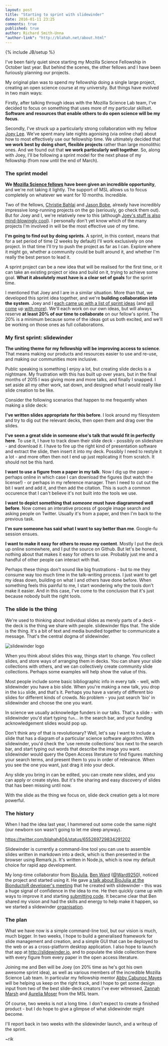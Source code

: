 ```yaml
---
layout: post
title: "Starting to sprint with slidewinder"
date: 2016-01-11 23:25
comments: true
published: true
author: Richard Smith-Unna
"author-link": "http://blahah.net/about.html"
---
```


{% include JB/setup %}

I've been fairly quiet since starting my Mozilla Science Fellowship in October last year. But behind the scenes, the other fellows and I have been furiously planning our projects.

My original plan was to spend my fellowship doing a single large project, creating an open science course at my university. But things have evolved in two main ways:

Firstly, after talking through ideas with the Mozilla Science Lab team, I've decided to focus on something that uses more of my particular skillset. **Software and resources that enable others to do open science will be my focus**.

Secondly, I've struck up a particularly strong collaboration with my fellow [Joey Lee](http://jk-lee.com/). We've spent many late nights agonising (via online chat) about how to most effectively use our fellowship time. We ultimately decided that **we work best by doing short, flexible projects** rather than large monolithic ones. And we found out that **we work particularly well together**. So, along with Joey, I'll be following a sprint model for the next phase of my fellowship (from now until the end of March).

<!-- more -->

### The sprint model

**We [Mozilla Science fellows](https://www.mozillascience.org/fellows) have been given an incredible opportunity**, and we're not taking it lightly. The support of MSL allows us to focus completely on whatever we want for 10 months. Incredible.

Two of the fellows, [Christie Bahlai](https://practicaldatamanagement.wordpress.com/) and [Jason Bobe](http://www.jasonbobe.net/projects.html), already have incredibly impressive long-running projects on the go (seriously, go check them out). But for Joey and I, we're relatively new to this (although [Joey's stuff is also mind-blowingly cool](http://jk-lee.com/projects/)). I personally don't yet know which of the many projects I'm involved in will be the most effective use of my time.

**I'm going to find out by doing sprints**. A sprint, in this context, means that for a set period of time (2 weeks by default) I'll work exclusively on one project. In that time I'll try to push the project as far as I can. Explore where it might go, whether a community could be built around it, and whether I'm really the best person to lead it.

A sprint project can be a new idea that will be realised for the first time, or it can take an existing project or idea and build on it, trying to achieve some goal. **What it absolutely must have is a clear set of goals** for the sprint time.

I mentioned that Joey and I are in a similar situation. More than that, we developed this sprint idea together, and we're **building collaboration into the system**. Joey and I [each came up with a list of sprint ideas](https://github.com/mozillascience/fellows-class-2015/blob/master/fellowship_sprints.md) (and [will come](https://github.com/Blahah/mozilla_science_fellowship/labels/micro-sprint) up [with more](https://github.com/joeyklee/mozilla_science_fellowship/issues)). We'll each work on our own ideas, but will always reserve **at least 20% of our time to collaborate** on our fellow's sprint. The 20% is a minimum because some of the ideas got us both excited, and we'll be working on those ones as full collaborations.

### My first sprint: slidewinder

**The uniting theme for my fellowship will be improving access to science**. That means making our products and resources easier to use and re-use, and making our communities more inclusive.

Public speaking is something I enjoy a lot, but creating slide decks is a nightmare. My frustration with this has built up over years, but in the final months of 2015 I was giving more and more talks, and finally I snapped. I set aside all my other work, sat down, and designed what I would really like slide creation to be like.

Consider the following scenarios that happen to me frequently when making a slide deck:

**I've written slides appropriate for this before**. I look around my filesystem and try to dig out the relevant decks, then open them and drag over the slides.

**I've seen a great slide in someone else's talk that would fit in perfectly here**. To use it, I have to track down their slide deck - possibly on slideshare - and download it. I have to fire up the right kind of presentation software and extract the slide, then insert it into my deck. Possibly I need to restyle it a lot - and more often then not I end up just replicating it from scratch. It should not be this hard.

**I want to use a figure from a paper in my talk**. Now I dig up the paper - perhaps online in which case I can download the figures (but watch the license!) - or perhaps in my reference manager. Then I need to cut out the bit I want and add it, and then add the citation. This is such a common occurence that I can't believe it's not built into the tools we use.

**I want to depict something that _someone_ must have diagrammed well before**. Now comes an interative process of google image search and asking people on Twitter. Usually it's from a paper, and then I'm back to the previous task.

**I'm sure someone has said what I want to say better than me**. Google-fu session ensues.

**I want to make it easy for others to reuse my content**. Mostly I put the deck up online somewhere, and I put the source on Github. But let's be honest, nothing about that makes it easy for others to use. Probably just me and a handful of other people can interact with that.

Perhaps these things don't sound like big frustrations - but to me they consume way too much time in the talk-writing process. I just want to get my ideas down, building on what I and others have done before. When something feels this painful to me, I start wondering why the tools don't make it easier. And in this case, I've come to the conclusion that it's just because nobody built the right tools.

### The slide is the thing

We're used to thinking about individual slides as merely parts of a deck - the deck is the thing we share with people. slidewinder flips that. The slide is the thing. It's a bit of text and media bundled together to communicate a message. That's the central dogma of slidewinder.

![slidewinder logo](https://raw.githubusercontent.com/slidewinder/slidewinder/master/assets/logo_wide_logo.png)

When you think about slides this way, things start to change. You collect slides, and store ways of arranging them in decks. You can share your slide collections with others, and we can collectively create community slide collections. Perhaps some examples will help show the value of this.

Most people include some basic bibliographic info in every talk - well, with slidewinder you have a bio slide. When you're making a new talk, you drop in the `bio` slide, and that's it. Perhaps you have a variety of different bio slides for different kinds of crowds. No problem - you just search 'bio' in slidewinder and choose the one you want.

In science we usually acknowledge funders in our talks. That's a slide - with slidewinder you'd start typing `fun`... in the search bar, and your funding acknowledgement slides would pop up.

Don't think any of that is revolutionary? Well, let's say I want to include a slide that has a diagram of a particular science software algorithm. With slidewinder, you'd check the 'use remote collections' box next to the search bar, and start typing out words that describe the image you want. slidewinder would query the Open Access literature to find figures matching your search terms, and present them to you in order of relevance. When you see the one you want, just drag it into your deck.

Any slide you bring in can be edited, you can create new slides, and you can apply or create styles. But it's the sharing and easy discovery of slides that has been missing until now.

With the slide as the thing we focus on, slide deck creation gets a lot more powerful.

### The history

When I had the idea last year, I hammered out some code the same night (our newborn son wasn't going to let me sleep anyway).

https://twitter.com/blahah404/status/655269729834291202

Slidewinder is currently a command-line tool you can use to assemble slides written in markdown into a deck, which is then presented in the browser using Remark.js. It's written in Node.js, which is now my default choice for rapid app development.

My long-time collaborator from [BioJulia](https://gitter.im/BioJulia/Bio.jl), [Ben Ward](https://github.com/ward9250) ([@Ward9250](https://twitter.com/Ward9250)), noticed the project and started using it. He gave [a talk about BioJulia at the BionductoR developer's meeting](http://biojulia.github.io/talks/EBDM2015/) that he created with slidewinder - this was a huge signal of confidence in the idea to me. He then quickly came up with ways to improve it and starting [submitting code](https://github.com/Blahah/slidewinder/pull/9). It became clear that Ben shared my vision and had the skills and energy to help make it happen, so we started a slidewinder [organisation](https://github.com/slidewinder/slidewinder).

### The plan

What we have now is a simple command-line tool, but our vision is much, much bigger. In two weeks, I hope to build a generalised framework for slide management and creation, and a simple GUI that can be deployed to the web or as a cross-platform desktop application. I also hope to launch that app at http://slidewinder.io, and to populate the slide collection there with every figure from every paper in the open access literature.

Joining me and Ben will be Joey (on 20% time as he's got his own awesome sprint idea), as well as various members of the incredible Mozilla Science Lab team. In particular my fellowship mentor [Abby Cabunoc Mayes](https://www.mozillascience.org/u/acabunoc) will be helping us keep on the right track, and I hope to get some design input from two of the best slide-deck creators I've ever witnessed, [Zannah Marsh](https://www.mozillascience.org/u/zee-moz) and [Aurelia Moser](https://www.mozillascience.org/u/auremoser) from the MSL team.

Of course, two weeks is not a long time. I don't expect to create a finished product - but I do hope to give a glimpse of what slidewinder might become.

I'll report back in two weeks with the slidewinder launch, and a writeup of the sprint.

~rik
